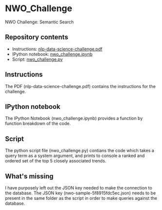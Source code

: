 # NWO_Challenge
NWO Challenge: Semantic Search

## Repository contents
* Instructions: [nlp-data-science-challenge.pdf](#instructions)
* IPython notebook: [nwo_challenge.ipynb](#jupyter-notebook)
* Script: [nwo_challenge.py](#script)

## Instructions
The PDF (nlp-data-science-challenge.pdf) contains the instructions for the challenge.
	
## IPython notebook
The  IPython Notebook (nwo_challenge.ipynb) provides a function by function breakdown of the code. 
	
## Script
The  python script file (nwo_challenge.py) contians the code which takes a query term as a system argument, and prints to console a ranked and ordered set of the top 5 closely associated trends.

## What's missing
I have purposely left out the JSON key needed to make the connection to the database. The JSON key (nwo-sample-5f8915fdc5ec.json) needs to be present in the same folder as the script in order to make queries against the database.
